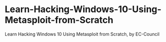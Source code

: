 # Learn-Hacking-Windows-10-Using-Metasploit-from-Scratch
Learn Hacking Windows 10 Using Metasploit from Scratch, by EC-Council
